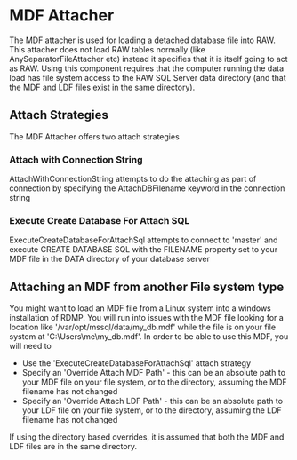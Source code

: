 # MDF Attacher

The MDF attacher is used for loading a detached database file into RAW.  
This attacher does not load RAW tables normally (like AnySeparatorFileAttacher etc) instead it specifies that it is itself going to act as RAW.
Using this component requires that the computer running the data load has file system access to the RAW SQL Server data directory (and that the MDF and LDF files exist in the same directory).

## Attach Strategies
The MDF Attacher offers two attach strategies
### Attach with Connection String
AttachWithConnectionString attempts to do the attaching as part of connection by specifying the AttachDBFilename keyword in the connection string
### Execute Create  Database For Attach SQL
 ExecuteCreateDatabaseForAttachSql attempts to connect to 'master' and execute CREATE DATABASE SQL with the FILENAME property set to your MDF file in the DATA directory of your database server
## Attaching an MDF from another File system type
You might want to load an MDF file from a Linux system into a windows installation of RDMP.
You will run into issues with the MDF file looking for a location like '/var/opt/mssql/data/my_db.mdf' while the file is on your file system at 'C:\Users\me\my_db.mdf'.
In order to be able to use this MDF, you will need to
* Use the 'ExecuteCreateDatabaseForAttachSql' attach strategy
* Specify an 'Override Attach MDF Path' - this can be an absolute path to your MDF file on your file system, or to the directory, assuming the MDF filename has not changed
* Specify an 'Override Attach LDF Path' - this can be an absolute path to your LDF file on your file system, or to the directory, assuming the LDF filename has not changed

If using the directory based overrides, it is assumed that both the MDF and LDF files are in the same directory.